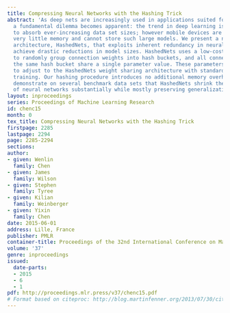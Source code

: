```yaml
---
title: Compressing Neural Networks with the Hashing Trick
abstract: 'As deep nets are increasingly used in applications suited for mobile devices,
  a fundamental dilemma becomes apparent: the trend in deep learning is to grow models
  to absorb ever-increasing data set sizes; however mobile devices are designed with
  very little memory and cannot store such large models. We present a novel network
  architecture, HashedNets, that exploits inherent redundancy in neural networks to
  achieve drastic reductions in model sizes. HashedNets uses a low-cost hash function
  to randomly group connection weights into hash buckets, and all connections within
  the same hash bucket share a single parameter value. These parameters are tuned
  to adjust to the HashedNets weight sharing architecture with standard backprop during
  training. Our hashing procedure introduces no additional memory overhead, and we
  demonstrate on several benchmark data sets that HashedNets shrink the storage requirements
  of neural networks substantially while mostly preserving generalization performance.'
layout: inproceedings
series: Proceedings of Machine Learning Research
id: chenc15
month: 0
tex_title: Compressing Neural Networks with the Hashing Trick
firstpage: 2285
lastpage: 2294
page: 2285-2294
sections: 
author:
- given: Wenlin
  family: Chen
- given: James
  family: Wilson
- given: Stephen
  family: Tyree
- given: Kilian
  family: Weinberger
- given: Yixin
  family: Chen
date: 2015-06-01
address: Lille, France
publisher: PMLR
container-title: Proceedings of the 32nd International Conference on Machine Learning
volume: '37'
genre: inproceedings
issued:
  date-parts:
  - 2015
  - 6
  - 1
pdf: http://proceedings.mlr.press/v37/chenc15.pdf
# Format based on citeproc: http://blog.martinfenner.org/2013/07/30/citeproc-yaml-for-bibliographies/
---
```

